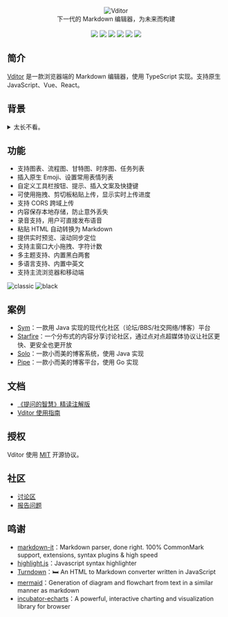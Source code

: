 <p align="center">
<img alt="Vditor" src="https://user-images.githubusercontent.com/873584/52320007-9980bf00-2a07-11e9-8acc-0fb5a7fab8c9.png" />
<br>
下一代的 Markdown 编辑器，为未来而构建
<br><br>
<a title="MIT" target="_blank" href="https://opensource.org/licenses/MIT"><img src="http://img.shields.io/badge/license-MIT-orange.svg?style=flat-square"></a>
<a title="Code Size" target="_blank" href="https://github.com/b3log/vditor"><img src="https://img.shields.io/github/languages/code-size/b3log/vditor.svg?style=flat-square"></a>
<a title="Dependencies" target="_blank" href="https://github.com/b3log/vditor"><img src="https://img.shields.io/david/b3log/vditor.svg?style=flat-square"></a>  
<a title="Version" target="_blank" href="https://www.npmjs.com/package/vditor"><img src="https://img.shields.io/npm/v/vditor.svg?style=flat-square"></a>
<a title="Downloads" target="_blank" href="https://www.npmjs.com/package/vditor"><img src="https://img.shields.io/npm/dt/vditor.svg?style=flat-square"></a>
<a title="jsDelivr" target="_blank" href="https://www.jsdelivr.com/package/npm/vditor><img src="https://data.jsdelivr.com/v1/package/npm/vditor/badge"></a>
<a title="Hits" target="_blank" href="https://github.com/b3log/hits"><img src="https://hits.b3log.org/b3log/vditor.svg"></a>
</p>

## 简介

[Vditor](https://github.com/b3log/vditor) 是一款浏览器端的 Markdown 编辑器，使用 TypeScript 实现。支持原生 JavaScript、Vue、React。

## 背景

<details>
<summary>太长不看。</summary>
<br>

我们在开发 [Sym](https://github.com/b3log/symphony) 的初期是直接使用 WYSIWYG 富文本编辑器的。那时候基于 HTML 的编辑器非常流行，项目中引用起来也很方便，也符合用户当时的使用习惯。

后来，Markdown 的崛起逐步改变了大家的排版方式。再加上我们其他几个项目都是面向程序员用户的，所以迁移到 md 上也是大势所趋。我们选择了 [CodeMirror](https://github.com/codemirror/CodeMirror)，这是一款优秀的编辑器，它对开发者提供了丰富的编程接口，对各种浏览器的兼容性也比较好。

再后来，随着我们项目业务需求方面的沉淀，使用 CodeMirror 有时候会感到比较“笨重”。比如要实现 @自动完成用户名列表、插入 Emoji、上传文件等就需要比较深入的二次开发，而这些业务需求恰恰是很多项目场景共有且必备的。

终于，我们决定开始在 Sym 中自己实现编辑器。随着几个版本的迭代，Sym 的编辑器也日趋成熟。在我们运营的社区[黑客派](https://hacpai.com)上陆续有人问我们是否能将编辑器单独抽离出来提供给大家使用。与此同时，我们的前端主程 [V](https://hacpai.com/member/Vanessa) 同学对于维护分散在各个项目中的编辑器也感到有点力不从心，外加她最近在学 TypeScript 正好需要练手实践，所以就决定使用 ts 来实现一个全新的浏览器端 md 编辑器。

于是，Vditor 就这样诞生了。
</details>

## 功能

* 支持图表、流程图、甘特图、时序图、任务列表
* 插入原生 Emoji、设置常用表情列表
* 自定义工具栏按钮、提示、插入文案及快捷键
* 可使用拖拽、剪切板粘贴上传，显示实时上传进度
* 支持 CORS 跨域上传
* 内容保存本地存储，防止意外丢失
* 录音支持，用户可直接发布语音
* 粘贴 HTML 自动转换为 Markdown
* 提供实时预览、滚动同步定位
* 支持主窗口大小拖拽、字符计数
* 多主题支持、内置黑白两套
* 多语言支持、内置中英文
* 支持主流浏览器和移动端

![classic](https://user-images.githubusercontent.com/970828/56904803-9ca0be00-6ad1-11e9-919a-352467bb228c.png)
![black](https://user-images.githubusercontent.com/970828/56904802-9ca0be00-6ad1-11e9-87bc-ea420344d939.png)

## 案例

* [Sym](https://github.com/b3log/symphony)：一款用 Java 实现的现代化社区（论坛/BBS/社交网络/博客）平台
* [Starfire](https://github.com/b3log/starfire)：一个分布式的内容分享讨论社区，通过点对点超媒体协议让社区更快、更安全也更开放
* [Solo](https://github.com/b3log/solo)：一款小而美的博客系统，使用 Java 实现
* [Pipe](https://github.com/b3log/pipe)：一款小而美的博客平台，使用 Go 实现

## 文档

* [《提问的智慧》精读注解版](https://hacpai.com/article/1536377163156)
* [Vditor 使用指南](https://hacpai.com/article/1549638745630?r=Vanessa)

## 授权

Vditor 使用 [MIT](https://opensource.org/licenses/MIT) 开源协议。

## 社区

* [讨论区](https://hacpai.com/tag/vditor)
* [报告问题](https://github.com/b3log/vditor/issues/new/choose)

## 鸣谢

* [markdown-it](https://github.com/markdown-it/markdown-it)：Markdown parser, done right. 100% CommonMark support, extensions, syntax plugins & high speed
* [highlight.js](https://github.com/highlightjs/highlight.js)：Javascript syntax highlighter
* [Turndown](https://github.com/domchristie/turndown)：🛏 An HTML to Markdown converter written in JavaScript
* [mermaid](https://github.com/knsv/mermaid)：Generation of diagram and flowchart from text in a similar manner as markdown
* [incubator-echarts](https://github.com/apache/incubator-echarts)：A powerful, interactive charting and visualization library for browser
